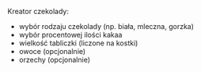 Kreator czekolady:
- wybór rodzaju czekolady (np. biała, mleczna, gorzka)
- wybór procentowej ilości kakaa
- wielkość tabliczki (liczone na kostki)
- owoce (opcjonalnie)
- orzechy (opcjonalnie)
